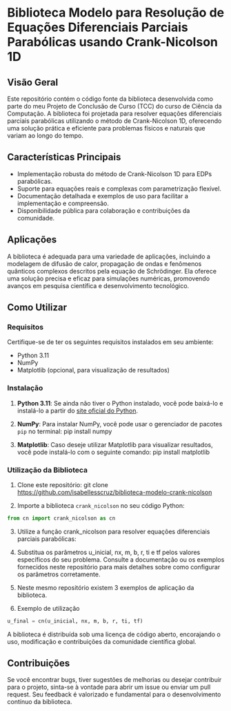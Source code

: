 # Biblioteca Modelo para Resolução de Equações Diferenciais Parciais Parabólicas usando Crank-Nicolson 1D

## Visão Geral

Este repositório contém o código fonte da biblioteca desenvolvida como parte do meu Projeto de Conclusão de Curso (TCC) do curso de Ciência da Computação. A biblioteca foi projetada para resolver equações diferenciais parciais parabólicas utilizando o método de Crank-Nicolson 1D, oferecendo uma solução prática e eficiente para problemas físicos e naturais que variam ao longo do tempo.

## Características Principais

- Implementação robusta do método de Crank-Nicolson 1D para EDPs parabólicas.
- Suporte para equações reais e complexas com parametrização flexível.
- Documentação detalhada e exemplos de uso para facilitar a implementação e compreensão.
- Disponibilidade pública para colaboração e contribuições da comunidade.

## Aplicações

A biblioteca é adequada para uma variedade de aplicações, incluindo a modelagem de difusão de calor, propagação de ondas e fenômenos quânticos complexos descritos pela equação de Schrödinger. Ela oferece uma solução precisa e eficaz para simulações numéricas, promovendo avanços em pesquisa científica e desenvolvimento tecnológico.

## Como Utilizar

### Requisitos

Certifique-se de ter os seguintes requisitos instalados em seu ambiente:

- Python 3.11
- NumPy
- Matplotlib (opcional, para visualização de resultados)

### Instalação

1. **Python 3.11**: Se ainda não tiver o Python instalado, você pode baixá-lo e instalá-lo a partir do [site oficial do Python](https://www.python.org/).

2. **NumPy**: Para instalar NumPy, você pode usar o gerenciador de pacotes `pip` no terminal: pip install numpy

3. **Matplotlib**: Caso deseje utilizar Matplotlib para visualizar resultados, você pode instalá-lo com o seguinte comando: pip install matplotlib


### Utilização da Biblioteca

1. Clone este repositório: git clone https://github.com/isabellesscruz/biblioteca-modelo-crank-nicolson


2. Importe a biblioteca `crank_nicolson` no seu código Python:

```python
from cn import crank_nicolson as cn
```

3. Utilize a função crank_nicolson para resolver equações diferenciais parciais parabólicas:

4. Substitua os parâmetros u_inicial, nx, m, b, r, ti e tf pelos valores específicos do seu problema. Consulte a documentação ou os exemplos fornecidos neste repositório para mais detalhes sobre como configurar os parâmetros corretamente.

5. Neste mesmo repositório existem 3 exemplos de aplicação da biblioteca.

6. Exemplo de utilização
```python
u_final = cn(u_inicial, nx, m, b, r, ti, tf)
```

A biblioteca é distribuída sob uma licença de código aberto, encorajando o uso, modificação e contribuições da comunidade científica global.

## Contribuições

Se você encontrar bugs, tiver sugestões de melhorias ou desejar contribuir para o projeto, sinta-se à vontade para abrir um issue ou enviar um pull request. Seu feedback é valorizado e fundamental para o desenvolvimento contínuo da biblioteca.
